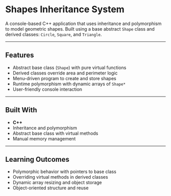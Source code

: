 # Shapes Inheritance System
A console-based C++ application that uses inheritance and polymorphism to model geometric shapes. Built using a base abstract `Shape` class and derived classes: `Circle`, `Square`, and `Triangle`.

---

## Features

- Abstract base class (`Shape`) with pure virtual functions
- Derived classes override area and perimeter logic
- Menu-driven program to create and store shapes
- Runtime polymorphism with dynamic arrays of `Shape*`
- User-friendly console interaction

---

## Built With

- **C++**
- Inheritance and polymorphism
- Abstract base class with virtual methods
- Manual memory management

---

## Learning Outcomes

- Polymorphic behavior with pointers to base class
- Overriding virtual methods in derived classes
- Dynamic array resizing and object storage
- Object-oriented structure and reuse
